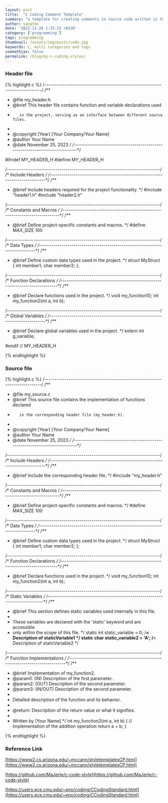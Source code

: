```yaml
---
layout: post
title:  "C Coding Comment Template"
summary: "a template for creating comments in source code written in the C programming language"
author: sangtdx
date: '2023-11-20 1:35:23 +0530'
category: ['programming']
tags: programming
thumbnail: /assets/img/posts/code.jpg
keywords: C, multi categories and tags
usemathjax: false
permalink: /blog/my-c-coding-styles/
---
```


### Header file

{% highlight c %}
/*----------------------------------------------------------------------------*/
/**
 * @file my_header.h
 * @brief This header file contains function and variable declarations used
 *        in the project, serving as an interface between different source files.
 *
 * @copyright [Year] [Your Company/Your Name]
 * @author Your Name
 * @date November 25, 2023
 */
/*----------------------------------------------------------------------------*/

#ifndef MY_HEADER_H
#define MY_HEADER_H

/*----------------------------------------------------------------------------*/
/* Include Headers                                                            */
/*----------------------------------------------------------------------------*/
/** 
 * @brief Include headers required for the project functionality.
 */
#include "header1.h"
#include "header2.h"

/*----------------------------------------------------------------------------*/
/* Constants and Macros                                                       */
/*----------------------------------------------------------------------------*/
/** 
 * @brief Define project-specific constants and macros.
 */
#define MAX_SIZE 100

/*----------------------------------------------------------------------------*/
/* Data Types                                                                 */
/*----------------------------------------------------------------------------*/
/** 
 * @brief Define custom data types used in the project.
 */
struct MyStruct {
    int member1;
    char member2;
};

/*----------------------------------------------------------------------------*/
/* Function Declarations                                                      */
/*----------------------------------------------------------------------------*/
/** 
 * @brief Declare functions used in the project.
 */
void my_function1();
int my_function2(int a, int b);

/*----------------------------------------------------------------------------*/
/* Global Variables                                                           */
/*----------------------------------------------------------------------------*/
/** 
 * @brief Declare global variables used in the project.
 */
extern int g_variable;

#endif // MY_HEADER_H

{% endhighlight %}

### Source file

{% highlight c %}
/*----------------------------------------------------------------------------*/
/**
 * @file my_source.c
 * @brief This source file contains the implementation of functions declared
 *        in the corresponding header file (my_header.h).
 *
 * @copyright [Year] [Your Company/Your Name]
 * @author Your Name
 * @date November 25, 2023
 */
/*----------------------------------------------------------------------------*/

/*----------------------------------------------------------------------------*/
/* Include Headers                                                            */
/*----------------------------------------------------------------------------*/
/** 
 * @brief Include the corresponding header file.
 */
#include "my_header.h"

/*----------------------------------------------------------------------------*/
/* Constants and Macros                                                       */
/*----------------------------------------------------------------------------*/
/** 
 * @brief Define project-specific constants and macros.
 */
#define MAX_SIZE 100

/*----------------------------------------------------------------------------*/
/* Data Types                                                                 */
/*----------------------------------------------------------------------------*/
/** 
 * @brief Define custom data types used in the project.
 */
struct MyStruct {
    int member1;
    char member2;
};

/*----------------------------------------------------------------------------*/
/* Function Declarations                                                      */
/*----------------------------------------------------------------------------*/
/** 
 * @brief Declare functions used in the project.
 */
void my_function1();
int my_function2(int a, int b);

/*----------------------------------------------------------------------------*/
/* Static Variables                                                           */
/*----------------------------------------------------------------------------*/
/** 
 * @brief This section defines static variables used internally in this file.
 * 
 * These variables are declared with the 'static' keyword and are accessible 
 * only within the scope of this file.
 */
static int static_variable = 0;         /**< Description of staticVariable1 */
static char static_variable2 = 'A';     /**< Description of staticVariable2 */

/*----------------------------------------------------------------------------*/
/* Function Implementations                                                   */
/*----------------------------------------------------------------------------*/
/**
 * @brief Implementation of my_function2.
 * @param1: (IN) Description of the first parameter.
 * @param2: (OUT) Description of the second parameter.
 * @param3: (IN/OUT) Description of the second parameter.
 *
 * Detailed description of the function and its behavior.
 *
 * @return: Description of the return value or what it signifies.
 *
 * Written by [Your Name]
 */
int my_function2(int a, int b) {
    // Implementation of the addition operation
    return a + b;
}

{% endhighlight %}

### Reference Link

[https://www2.cs.arizona.edu/~mccann/styletemplatesCP.html](https://www2.cs.arizona.edu/~mccann/styletemplatesCP.html)

[https://github.com/MaJerle/c-code-style](https://github.com/MaJerle/c-code-style)

[https://users.ece.cmu.edu/~eno/coding/CCodingStandard.html](https://users.ece.cmu.edu/~eno/coding/CCodingStandard.html)